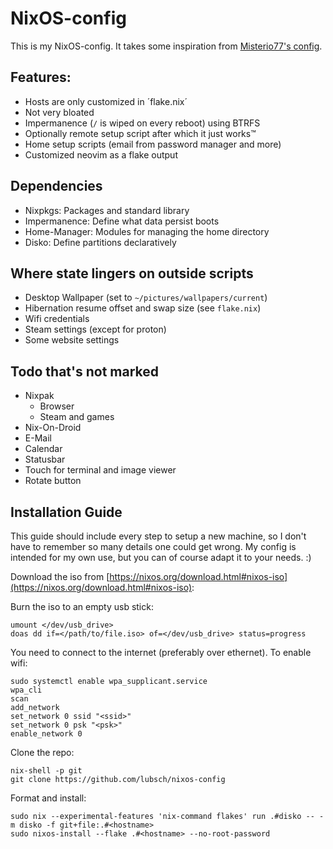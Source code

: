 # NixOS-config

This is my NixOS-config. It takes some inspiration from [Misterio77's config](https://git.sr.ht/~misterio/nix-config).

## Features:

- Hosts are only customized in ´flake.nix´
- Not very bloated
- Impermanence (`/` is wiped on every reboot) using BTRFS
- Optionally remote setup script after which it just works™
- Home setup scripts (email from password manager and more)
- Customized neovim as a flake output

## Dependencies

- Nixpkgs: Packages and standard library
- Impermanence: Define what data persist boots
- Home-Manager: Modules for managing the home directory
- Disko: Define partitions declaratively

## Where state lingers on outside scripts

- Desktop Wallpaper (set to `~/pictures/wallpapers/current`)
- Hibernation resume offset and swap size (see `flake.nix`)
- Wifi credentials
- Steam settings (except for proton)
- Some website settings

## Todo that's not marked

- Nixpak
    - Browser
    - Steam and games
- Nix-On-Droid
- E-Mail
- Calendar
- Statusbar
- Touch for terminal and image viewer
- Rotate button

## Installation Guide

This guide should include every step to setup a new machine, so I don't have to remember so many details one could get wrong. My config is intended for my own use, but you can of course adapt it to your needs. :)

Download the iso from [https://nixos.org/download.html#nixos-iso](https://nixos.org/download.html#nixos-iso):

Burn the iso to an empty usb stick:
```
umount </dev/usb_drive>
doas dd if=</path/to/file.iso> of=</dev/usb_drive> status=progress
```

You need to connect to the internet (preferably over ethernet). To enable wifi:
```
sudo systemctl enable wpa_supplicant.service
wpa_cli
scan
add_network
set_network 0 ssid "<ssid>"
set_network 0 psk "<psk>"
enable_network 0
```

Clone the repo:
```
nix-shell -p git
git clone https://github.com/lubsch/nixos-config
```

Format and install:
```
sudo nix --experimental-features 'nix-command flakes' run .#disko -- -m disko -f git+file:.#<hostname>
sudo nixos-install --flake .#<hostname> --no-root-password
```
